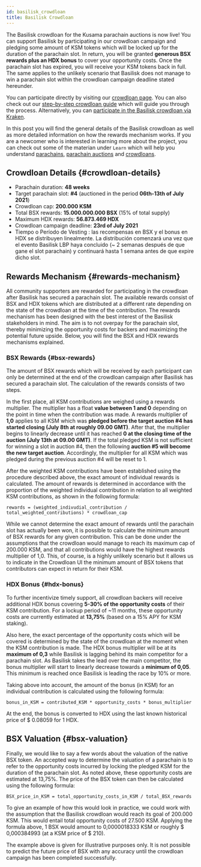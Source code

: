 ```yaml
---
id: basilisk_crowdloan
title: Basilisk Crowdloan
---
```


The Basilisk crowdloan for the Kusama parachain auctions is now live! You can support Basilisk by participating in our crowdloan campaign and pledging some amount of KSM tokens which will be locked up for the duration of the parachain slot. In return, you will be granted **generous BSX rewards plus an HDX bonus** to cover your opportunity costs. Once the parachain slot has expired, you will receive your KSM tokens back in full. The same applies to the unlikely scenario that Basilisk does not manage to win a parachain slot within the crowdloan campaign deadline stated hereunder.

You can participate directly by visiting our [crowdloan page](https://loan.bsx.fi). You can also check out our [step-by-step crowdloan guide](/crowdloan_guide) which will guide you through the process. Alternatively, you can [participate in the Basilisk crowdloan via Kraken](https://www.kraken.com/learn/parachain-auctions).

In this post you will find the general details of the Basilisk crowdloan as well as more detailed information on how the rewards mechanism works. If you are a newcomer who is interested in learning more about the project, you can check out some of the materian under `Learn` which will help you understand [parachains](/parachains), [parachain auctions](/parachain_auctions) and [crowdloans](/crowdloans).

## Crowdloan Details {#crowdloan-details}

* Parachain duration: **48 weeks**
* Target parachain slot: **#4** (auctioned in the period **06th-13th of July 2021**)
* Crowdloan cap: **200.000 KSM**
* Total BSX rewards: **15.000.000.000 BSX** (15% of total supply)
* Maximum HDX rewards: **56.873.469 HDX**
* Crowdloan campaign deadline: **23rd of July 2021**
* Tiempo o Período  de Vesting :  las recompensas en BSX y el bonus en HDX se distribuyen linealmente. La distribución comenzará una vez que el evento Basilisk LBP haya concluido (~ 2 semanas después de que gane el slot parachain) y continuará hasta 1 semana antes de que expire dicho slot.

## Rewards Mechanism {#rewards-mechanism}

All community supporters are rewarded for participating in the crowdloan after Basilisk has secured a parachain slot. The available rewards consist of BSX and HDX tokens which are distributed at a different rate depending on the state of the crowdloan at the time of the contribution. The rewards mechanism has been designed with the best interest of the Basilisk stakeholders in mind. The aim is to not overpay for the parachain slot, thereby minimizing the opportunity costs for backers and maximizing the potential future upside. Below, you will find the BSX and HDX rewards mechanisms explained.


### BSX Rewards {#bsx-rewards}
The amount of BSX rewards which will be received by each participant can only be determined at the end of the crowdloan campaign after Basilisk has secured a parachain slot. The calculation of the rewards consists of two steps.

In the first place, all KSM contributions are weighed using a rewards multiplier. The multiplier has a float **value between 1 and 0** depending on the point in time when the contribution was made. A rewards multiplier of **1,0** applies to all KSM which was **pledged before the target auction #4 has started closing (July 8th at roughly 09.00 GMT)**. After that, the multiplier begins to linearly decrease until it has reached **0 at the closing time of the auction (July 13th at 09.00 GMT)**. If the total pledged KSM is not sufficient for winning a slot in auction #4, then the following **auction #5 will become the new target auction**. Accordingly, the multiplier for all KSM which was pledged during the previous auction #4 will be reset to 1.

After the weighted KSM contributions have been established using the procedure described above, the exact amount of individual rewards is calculated. The amount of rewards is determined in accordance with the proportion of the weighted individual contribution in relation to all weighted KSM contributions, as shown in the following formula:

```
rewards = (weighted_indivudial_contribution / total_weighted_contributions) * crowdloan_cap
```

While we cannot determine the exact amount of rewards until the parachain slot has actually been won, it is possible to calculate the minimum amount of BSX rewards for any given contribution. This can be done under the assumptions that the crowdloan would manage to reach its maximum cap of 200.000 KSM, and that all contributions would have the highest rewards multiplier of 1,0. This, of course, is a highly unlikely scenario but it allows us to indicate in the Crowdloan UI the minimum amount of BSX tokens that contributors can expect in return for their KSM.

### HDX Bonus {#hdx-bonus}

To further incentivize timely support, all crowdloan backers will receive additional HDX bonus covering **5-30% of the opportunity costs** of their KSM contribution. For a lockup period of ~11 months, these opportunity costs are currently estimated at **13,75%** (based on a 15% APY for KSM staking).

Also here, the exact percentage of the opportunity costs which will be covered is determined by the state of the crowdloan at the moment when the KSM contribution is made. The HDX bonus multiplier will be at its **maximum of 0,3** while Basilisk is lagging behind its main competitor for a parachain slot. As Basilisk takes the lead over the main competitor, the bonus multiplier will start to linearly decrease towards a **minimum of 0,05**. This minimum is reached once Basilisk is leading the race by 10% or more.

Taking above into account, the amount of the bonus (in KSM) for an individual contribution is calculated using the following formula:

```
bonus_in_KSM = contributed_KSM * opportunity_costs * bonus_multiplier
```

At the end, the bonus is converted to HDX using the last known historical price of $ 0.08059 for 1 HDX. 


## BSX Valuation {#bsx-valuation}

Finally, we would like to say a few words about the valuation of the native BSX token. An accepted way to determine the valuation of a parachain is to refer to the opportunity costs incurred by locking the pledged KSM for the duration of the parachain slot. As noted above, these opportunity costs are estimated at 13,75%. The price of the BSX token can then be calculated using the following formula:

```
BSX_price_in_KSM = total_opportunity_costs_in_KSM / total_BSX_rewards
```

To give an example of how this would look in practice, we could work with the assumption that the Basilisk crowdloan would reach its goal of 200.000 KSM. This would entail total opportunity costs of 27.500 KSM. Applying the formula above, 1 BSX would amount to 0,0000018333 KSM or roughly $ 0,000384993 (at a KSM price of $ 210).

The example above is given for illustrative purposes only. It is not possible to predict the future price of BSX with any accuracy until the crowdloan campaign has been completed successfully.
